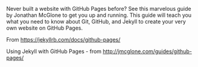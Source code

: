 
Never built a website with GitHub Pages before? See this marvelous guide by Jonathan McGlone to get you up and running. This guide will teach you what you need to know about Git, GitHub, and Jekyll to create your very own website on GitHub Pages.

From <https://jekyllrb.com/docs/github-pages/> 



Using Jekyll with GitHub Pages - from http://jmcglone.com/guides/github-pages/